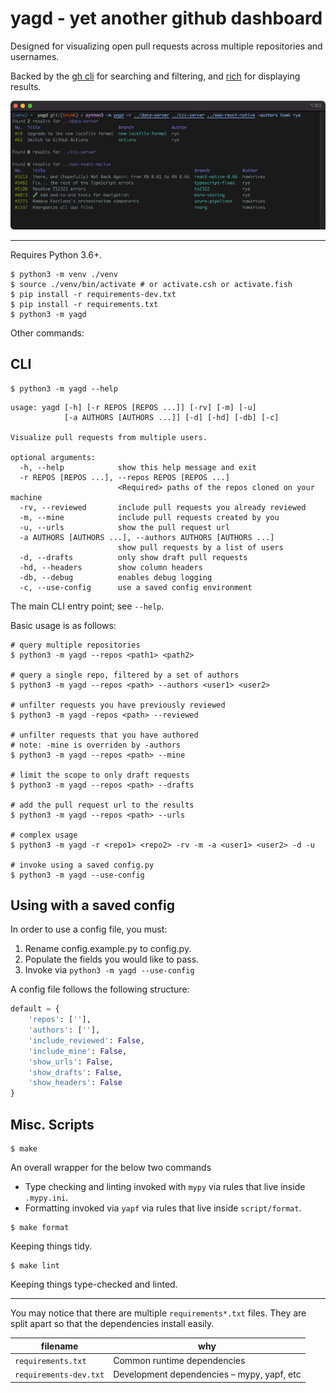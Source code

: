 # yagd - yet another github dashboard

Designed for visualizing open pull requests across multiple repositories and usernames.

Backed by the [gh cli] for searching and filtering, and [rich] for displaying results.

![screenshot of yagd output](./images/screenshot.png)

---

Requires Python 3.6+.

```shell script
$ python3 -m venv ./venv
$ source ./venv/bin/activate # or activate.csh or activate.fish
$ pip install -r requirements-dev.txt
$ pip install -r requirements.txt
$ python3 -m yagd
```

Other commands:

## CLI

```shell script
$ python3 -m yagd --help
```

```shell script
usage: yagd [-h] [-r REPOS [REPOS ...]] [-rv] [-m] [-u]
            [-a AUTHORS [AUTHORS ...]] [-d] [-hd] [-db] [-c]

Visualize pull requests from multiple users.

optional arguments:
  -h, --help            show this help message and exit
  -r REPOS [REPOS ...], --repos REPOS [REPOS ...]
                        <Required> paths of the repos cloned on your machine
  -rv, --reviewed       include pull requests you already reviewed
  -m, --mine            include pull requests created by you
  -u, --urls            show the pull request url
  -a AUTHORS [AUTHORS ...], --authors AUTHORS [AUTHORS ...]
                        show pull requests by a list of users
  -d, --drafts          only show draft pull requests
  -hd, --headers        show column headers
  -db, --debug          enables debug logging
  -c, --use-config      use a saved config environment
```

The main CLI entry point; see `--help`.

Basic usage is as follows:

```shell script
# query multiple repositories
$ python3 -m yagd --repos <path1> <path2>

# query a single repo, filtered by a set of authors
$ python3 -m yagd --repos <path> --authors <user1> <user2>

# unfilter requests you have previously reviewed
$ python3 -m yagd -repos <path> --reviewed

# unfilter requests that you have authored
# note: -mine is overriden by -authors
$ python3 -m yagd --repos <path> --mine

# limit the scope to only draft requests
$ python3 -m yagd --repos <path> --drafts

# add the pull request url to the results
$ python3 -m yagd --repos <path> --urls

# complex usage
$ python3 -m yagd -r <repo1> <repo2> -rv -m -a <user1> <user2> -d -u

# invoke using a saved config.py
$ python3 -m yagd --use-config
```

## Using with a saved config

In order to use a config file, you must:

1. Rename config.example.py to config.py.
2. Populate the fields you would like to pass.
3. Invoke via `python3 -m yagd --use-config`

A config file follows the following structure:

```py
default = {
    'repos': [''],
    'authors': [''],
    'include_reviewed': False,
    'include_mine': False,
    'show_urls': False,
    'show_drafts': False,
    'show_headers': False
}
```

## Misc. Scripts

```shell script
$ make
```

An overall wrapper for the below two commands
* Type checking and linting invoked with `mypy` via rules that live inside `.mypy.ini`.
* Formatting invoked via `yapf` via rules that live inside `script/format`.

```shell script
$ make format
```

Keeping things tidy.

```shell script
$ make lint
```

Keeping things type-checked and linted.

---

You may notice that there are multiple `requirements*.txt` files. They are split apart so that the dependencies install easily.

| filename                  | why                                          |
| ------------------------- | -------------------------------------------- |
| `requirements.txt`        | Common runtime dependencies                  |
| `requirements-dev.txt`    | Development dependencies – mypy, yapf, etc   |

[gh cli]: https://cli.github.com
[rich]: https://github.com/Textualize/rich
